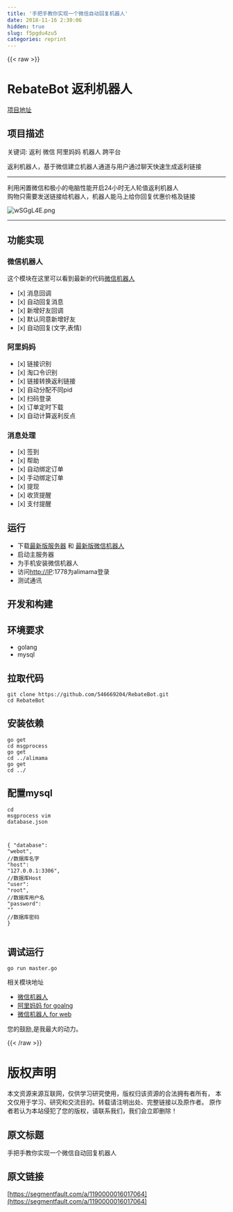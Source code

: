 ```yaml
---
title: '手把手教你实现一个微信自动回复机器人' 
date: 2018-11-16 2:30:06
hidden: true
slug: f5pgdu4zu5
categories: reprint
---
```


{{< raw >}}
<h1 id="articleHeader0">RebateBot &#x8FD4;&#x5229;&#x673A;&#x5668;&#x4EBA;</h1><p><a href="https://github.com/546669204/RebateBot" rel="nofollow noreferrer" target="_blank">&#x9879;&#x76EE;&#x5730;&#x5740;</a></p><h2 id="articleHeader1">&#x9879;&#x76EE;&#x63CF;&#x8FF0;</h2><p>&#x5173;&#x952E;&#x8BCD;: &#x8FD4;&#x5229; &#x5FAE;&#x4FE1; &#x963F;&#x91CC;&#x5988;&#x5988; &#x673A;&#x5668;&#x4EBA; &#x8DE8;&#x5E73;&#x53F0;</p><p>&#x8FD4;&#x5229;&#x673A;&#x5668;&#x4EBA;&#xFF0C;&#x57FA;&#x4E8E;&#x5FAE;&#x4FE1;&#x5EFA;&#x7ACB;&#x673A;&#x5668;&#x4EBA;&#x901A;&#x9053;&#x4E0E;&#x7528;&#x6237;&#x901A;&#x8FC7;&#x804A;&#x5929;&#x5FEB;&#x901F;&#x751F;&#x6210;&#x8FD4;&#x5229;&#x94FE;&#x63A5;</p><hr><p>&#x5229;&#x7528;&#x95F2;&#x7F6E;&#x5FAE;&#x4FE1;&#x548C;&#x6781;&#x5C0F;&#x7684;&#x7535;&#x8111;&#x6027;&#x80FD;&#x5F00;&#x542F;24&#x5C0F;&#x65F6;&#x65E0;&#x4EBA;&#x8F6E;&#x503C;&#x8FD4;&#x5229;&#x673A;&#x5668;&#x4EBA;<br>&#x8D2D;&#x7269;&#x53EA;&#x9700;&#x8981;&#x53D1;&#x9001;&#x94FE;&#x63A5;&#x7ED9;&#x673A;&#x5668;&#x4EBA;&#xFF0C;&#x673A;&#x5668;&#x4EBA;&#x80FD;&#x9A6C;&#x4E0A;&#x7ED9;&#x4F60;&#x56DE;&#x590D;&#x4F18;&#x60E0;&#x4EF7;&#x683C;&#x53CA;&#x94FE;&#x63A5;</p><p><span class="img-wrap"><img data-src="/img/bVbfmVR?w=1080&amp;h=4805" src="https://static.alili.tech/img/bVbfmVR?w=1080&amp;h=4805" alt="wSGgL4E.png" title="wSGgL4E.png" style="cursor:pointer"></span></p><hr><h2 id="articleHeader2">&#x529F;&#x80FD;&#x5B9E;&#x73B0;</h2><h3 id="articleHeader3">&#x5FAE;&#x4FE1;&#x673A;&#x5668;&#x4EBA;</h3><p>&#x8FD9;&#x4E2A;&#x6A21;&#x5757;&#x5728;&#x8FD9;&#x91CC;&#x53EF;&#x4EE5;&#x770B;&#x5230;&#x6700;&#x65B0;&#x7684;&#x4EE3;&#x7801;<a href="https://github.com/546669204/wechatbot-xposed" rel="nofollow noreferrer" target="_blank">&#x5FAE;&#x4FE1;&#x673A;&#x5668;&#x4EBA;</a></p><ul><li>[x] &#x6D88;&#x606F;&#x56DE;&#x8C03;</li><li>[x] &#x81EA;&#x52A8;&#x56DE;&#x590D;&#x6D88;&#x606F;</li><li>[x] &#x65B0;&#x589E;&#x597D;&#x53CB;&#x56DE;&#x8C03;</li><li>[x] &#x9ED8;&#x8BA4;&#x540C;&#x610F;&#x65B0;&#x589E;&#x597D;&#x53CB;</li><li>[x] &#x81EA;&#x52A8;&#x56DE;&#x590D;(&#x6587;&#x5B57;,&#x8868;&#x60C5;)</li></ul><h3 id="articleHeader4">&#x963F;&#x91CC;&#x5988;&#x5988;</h3><ul><li>[x] &#x94FE;&#x63A5;&#x8BC6;&#x522B;</li><li>[x] &#x6DD8;&#x53E3;&#x4EE4;&#x8BC6;&#x522B;</li><li>[x] &#x94FE;&#x63A5;&#x8F6C;&#x6362;&#x8FD4;&#x5229;&#x94FE;&#x63A5;</li><li>[x] &#x81EA;&#x52A8;&#x5206;&#x914D;&#x4E0D;&#x540C;pid</li><li>[x] &#x626B;&#x7801;&#x767B;&#x5F55;</li><li>[x] &#x8BA2;&#x5355;&#x5B9A;&#x65F6;&#x4E0B;&#x8F7D;</li><li>[x] &#x81EA;&#x52A8;&#x8BA1;&#x7B97;&#x8FD4;&#x5229;&#x53CD;&#x70B9;</li></ul><h3 id="articleHeader5">&#x6D88;&#x606F;&#x5904;&#x7406;</h3><ul><li>[x] &#x7B7E;&#x5230;</li><li>[x] &#x5E2E;&#x52A9;</li><li>[x] &#x81EA;&#x52A8;&#x7ED1;&#x5B9A;&#x8BA2;&#x5355;</li><li>[x] &#x624B;&#x52A8;&#x7ED1;&#x5B9A;&#x8BA2;&#x5355;</li><li>[x] &#x63D0;&#x73B0;</li><li>[x] &#x6536;&#x8D27;&#x63D0;&#x9192;</li><li>[x] &#x652F;&#x4ED8;&#x63D0;&#x9192;</li></ul><h2 id="articleHeader6">&#x8FD0;&#x884C;</h2><ul><li>&#x4E0B;&#x8F7D;<a href="https://github.com/546669204/RebateBot/releases" rel="nofollow noreferrer" target="_blank">&#x6700;&#x65B0;&#x7248;&#x670D;&#x52A1;&#x5668;</a> &#x548C; <a href="https://github.com/546669204/wechatbot-xposed/releases" rel="nofollow noreferrer" target="_blank">&#x6700;&#x65B0;&#x7248;&#x5FAE;&#x4FE1;&#x673A;&#x5668;&#x4EBA;</a></li><li>&#x542F;&#x52A8;&#x4E3B;&#x670D;&#x52A1;&#x5668;</li><li>&#x4E3A;&#x624B;&#x673A;&#x5B89;&#x88C5;&#x5FAE;&#x4FE1;&#x673A;&#x5668;&#x4EBA;</li><li>&#x8BBF;&#x95EE;<a href="http://IP" rel="nofollow noreferrer" target="_blank">http://IP</a>:1778&#x4E3A;alimama&#x767B;&#x5F55;</li><li>&#x6D4B;&#x8BD5;&#x901A;&#x8BAF;</li></ul><h2 id="articleHeader7">&#x5F00;&#x53D1;&#x548C;&#x6784;&#x5EFA;</h2><h2 id="articleHeader8">&#x73AF;&#x5883;&#x8981;&#x6C42;</h2><ul><li>golang</li><li>mysql</li></ul><h2 id="articleHeader9">&#x62C9;&#x53D6;&#x4EE3;&#x7801;</h2><div class="widget-codetool" style="display:none"><div class="widget-codetool--inner"><span class="selectCode code-tool" data-toggle="tooltip" data-placement="top" title="" data-original-title="&#x5168;&#x9009;"></span> <span type="button" class="copyCode code-tool" data-toggle="tooltip" data-placement="top" data-clipboard-text="git clone https://github.com/546669204/RebateBot.git
cd RebateBot" title="" data-original-title="&#x590D;&#x5236;"></span> <span type="button" class="saveToNote code-tool" data-toggle="tooltip" data-placement="top" title="" data-original-title="&#x653E;&#x8FDB;&#x7B14;&#x8BB0;"></span></div></div><pre class="hljs crmsh"><code>git <span class="hljs-keyword">clone</span> <span class="hljs-title">https</span>://github.com/<span class="hljs-number">546669204</span>/RebateBot.git
cd RebateBot</code></pre><h2 id="articleHeader10">&#x5B89;&#x88C5;&#x4F9D;&#x8D56;</h2><div class="widget-codetool" style="display:none"><div class="widget-codetool--inner"><span class="selectCode code-tool" data-toggle="tooltip" data-placement="top" title="" data-original-title="&#x5168;&#x9009;"></span> <span type="button" class="copyCode code-tool" data-toggle="tooltip" data-placement="top" data-clipboard-text="go get 
cd msgprocess
go get 
cd ../alimama
go get 
cd ../" title="" data-original-title="&#x590D;&#x5236;"></span> <span type="button" class="saveToNote code-tool" data-toggle="tooltip" data-placement="top" title="" data-original-title="&#x653E;&#x8FDB;&#x7B14;&#x8BB0;"></span></div></div><pre class="hljs vim"><code><span class="hljs-keyword">go</span> <span class="hljs-built_in">get</span> 
<span class="hljs-keyword">cd</span> msgprocess
<span class="hljs-keyword">go</span> <span class="hljs-built_in">get</span> 
<span class="hljs-keyword">cd</span> ../alimama
<span class="hljs-keyword">go</span> <span class="hljs-built_in">get</span> 
<span class="hljs-keyword">cd</span> ../</code></pre><h2 id="articleHeader11">&#x914D;&#x7F6E;mysql</h2><div class="widget-codetool" style="display:none"><div class="widget-codetool--inner"><span class="selectCode code-tool" data-toggle="tooltip" data-placement="top" title="" data-original-title="&#x5168;&#x9009;"></span> <span type="button" class="copyCode code-tool" data-toggle="tooltip" data-placement="top" data-clipboard-text="cd msgprocess
vim database.json

{
    &quot;database&quot;: &quot;webot&quot;,        //&#x6570;&#x636E;&#x5E93;&#x540D;&#x5B57;
    &quot;host&quot;: &quot;127.0.0.1:3306&quot;,    //&#x6570;&#x636E;&#x5E93;Host
    &quot;user&quot;: &quot;root&quot;,                //&#x6570;&#x636E;&#x5E93;&#x7528;&#x6237;&#x540D;
    &quot;password&quot;: &quot;&quot;                 //&#x6570;&#x636E;&#x5E93;&#x5BC6;&#x7801;
}" title="" data-original-title="&#x590D;&#x5236;"></span> <span type="button" class="saveToNote code-tool" data-toggle="tooltip" data-placement="top" title="" data-original-title="&#x653E;&#x8FDB;&#x7B14;&#x8BB0;"></span></div></div><pre class="hljs stylus"><code>cd msgprocess
vim database<span class="hljs-selector-class">.json</span>

{
    <span class="hljs-string">&quot;database&quot;</span>: <span class="hljs-string">&quot;webot&quot;</span>,        <span class="hljs-comment">//&#x6570;&#x636E;&#x5E93;&#x540D;&#x5B57;</span>
    <span class="hljs-string">&quot;host&quot;</span>: <span class="hljs-string">&quot;127.0.0.1:3306&quot;</span>,    <span class="hljs-comment">//&#x6570;&#x636E;&#x5E93;Host</span>
    <span class="hljs-string">&quot;user&quot;</span>: <span class="hljs-string">&quot;root&quot;</span>,                <span class="hljs-comment">//&#x6570;&#x636E;&#x5E93;&#x7528;&#x6237;&#x540D;</span>
    <span class="hljs-string">&quot;password&quot;</span>: <span class="hljs-string">&quot;&quot;</span>                 <span class="hljs-comment">//&#x6570;&#x636E;&#x5E93;&#x5BC6;&#x7801;</span>
}</code></pre><h2 id="articleHeader12">&#x8C03;&#x8BD5;&#x8FD0;&#x884C;</h2><div class="widget-codetool" style="display:none"><div class="widget-codetool--inner"><span class="selectCode code-tool" data-toggle="tooltip" data-placement="top" title="" data-original-title="&#x5168;&#x9009;"></span> <span type="button" class="copyCode code-tool" data-toggle="tooltip" data-placement="top" data-clipboard-text="go run master.go" title="" data-original-title="&#x590D;&#x5236;"></span> <span type="button" class="saveToNote code-tool" data-toggle="tooltip" data-placement="top" title="" data-original-title="&#x653E;&#x8FDB;&#x7B14;&#x8BB0;"></span></div></div><pre class="hljs dockerfile"><code style="word-break:break-word;white-space:initial">go <span class="hljs-keyword">run</span><span class="bash"> master.go</span></code></pre><p>&#x76F8;&#x5173;&#x6A21;&#x5757;&#x5730;&#x5740;</p><ul><li><a href="https://github.com/546669204/wechatbot-xposed" rel="nofollow noreferrer" target="_blank">&#x5FAE;&#x4FE1;&#x673A;&#x5668;&#x4EBA;</a></li><li><a href="https://github.com/546669204/taobaoke" rel="nofollow noreferrer" target="_blank">&#x963F;&#x91CC;&#x5988;&#x5988; for goalng</a></li><li><a href="https://github.com/546669204/wechatbot" rel="nofollow noreferrer" target="_blank">&#x5FAE;&#x4FE1;&#x673A;&#x5668;&#x4EBA; for web</a></li></ul><p>&#x60A8;&#x7684;&#x9F13;&#x52B1;,&#x662F;&#x6211;&#x6700;&#x5927;&#x7684;&#x52A8;&#x529B;&#x3002;</p>
{{< /raw >}}

# 版权声明
本文资源来源互联网，仅供学习研究使用，版权归该资源的合法拥有者所有，
本文仅用于学习、研究和交流目的。转载请注明出处、完整链接以及原作者。
原作者若认为本站侵犯了您的版权，请联系我们，我们会立即删除！

## 原文标题
手把手教你实现一个微信自动回复机器人

## 原文链接
[https://segmentfault.com/a/1190000016017064](https://segmentfault.com/a/1190000016017064)


